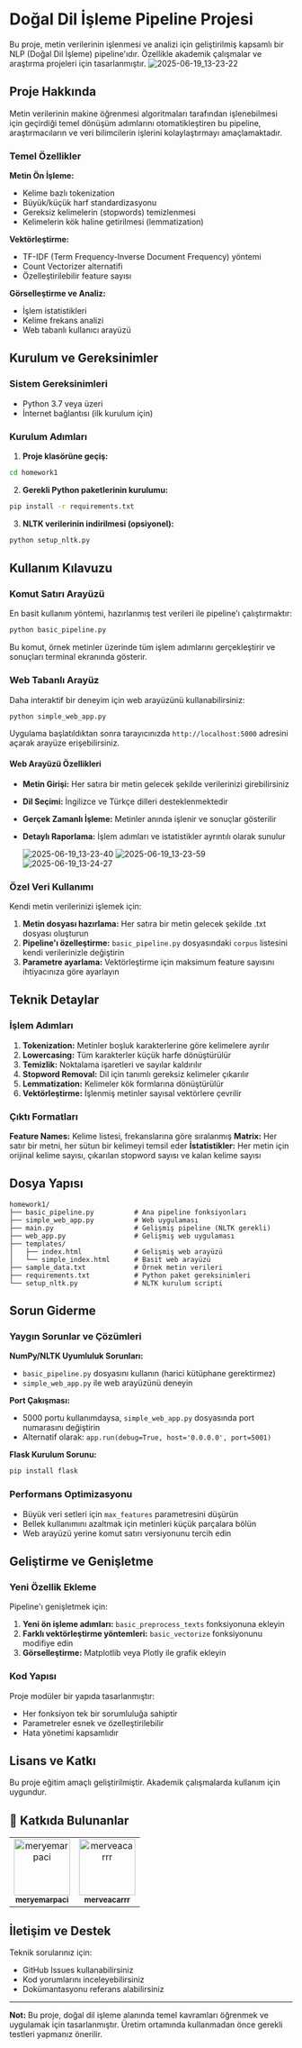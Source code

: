 # Doğal Dil İşleme Pipeline Projesi

Bu proje, metin verilerinin işlenmesi ve analizi için geliştirilmiş kapsamlı bir NLP (Doğal Dil İşleme) pipeline'ıdır. Özellikle akademik çalışmalar ve araştırma projeleri için tasarlanmıştır.
  ![2025-06-19_13-23-22](https://github.com/user-attachments/assets/4eca7a1b-0268-4975-a781-27a62c61711a)

## Proje Hakkında

Metin verilerinin makine öğrenmesi algoritmaları tarafından işlenebilmesi için geçirdiği temel dönüşüm adımlarını otomatikleştiren bu pipeline, araştırmacıların ve veri bilimcilerin işlerini kolaylaştırmayı amaçlamaktadır.

### Temel Özellikler

**Metin Ön İşleme:**
- Kelime bazlı tokenization
- Büyük/küçük harf standardizasyonu
- Gereksiz kelimelerin (stopwords) temizlenmesi
- Kelimelerin kök haline getirilmesi (lemmatization)

**Vektörleştirme:**
- TF-IDF (Term Frequency-Inverse Document Frequency) yöntemi
- Count Vectorizer alternatifi
- Özelleştirilebilir feature sayısı

**Görselleştirme ve Analiz:**
- İşlem istatistikleri
- Kelime frekans analizi
- Web tabanlı kullanıcı arayüzü

## Kurulum ve Gereksinimler

### Sistem Gereksinimleri
- Python 3.7 veya üzeri
- İnternet bağlantısı (ilk kurulum için)

### Kurulum Adımları

1. **Proje klasörüne geçiş:**
```bash
cd homework1
```

2. **Gerekli Python paketlerinin kurulumu:**
```bash
pip install -r requirements.txt
```

3. **NLTK verilerinin indirilmesi (opsiyonel):**
```bash
python setup_nltk.py
```

## Kullanım Kılavuzu

### Komut Satırı Arayüzü

En basit kullanım yöntemi, hazırlanmış test verileri ile pipeline'ı çalıştırmaktır:

```bash
python basic_pipeline.py
```

Bu komut, örnek metinler üzerinde tüm işlem adımlarını gerçekleştirir ve sonuçları terminal ekranında gösterir.

### Web Tabanlı Arayüz

Daha interaktif bir deneyim için web arayüzünü kullanabilirsiniz:

```bash
python simple_web_app.py
```

Uygulama başlatıldıktan sonra tarayıcınızda `http://localhost:5000` adresini açarak arayüze erişebilirsiniz.

#### Web Arayüzü Özellikleri

- **Metin Girişi:** Her satıra bir metin gelecek şekilde verilerinizi girebilirsiniz
- **Dil Seçimi:** İngilizce ve Türkçe dilleri desteklenmektedir
- **Gerçek Zamanlı İşleme:** Metinler anında işlenir ve sonuçlar gösterilir
- **Detaylı Raporlama:** İşlem adımları ve istatistikler ayrıntılı olarak sunulur
  
  ![2025-06-19_13-23-40](https://github.com/user-attachments/assets/f82c9fd6-7f30-4f9c-9988-901e905d8a5f)
  ![2025-06-19_13-23-59](https://github.com/user-attachments/assets/b18a6d3e-0cf8-44e6-9331-39e66ab8c73a)
  ![2025-06-19_13-24-27](https://github.com/user-attachments/assets/cf58b304-c96c-4ba5-a4f8-c4f19bfc5432)


### Özel Veri Kullanımı

Kendi metin verilerinizi işlemek için:

1. **Metin dosyası hazırlama:** Her satıra bir metin gelecek şekilde .txt dosyası oluşturun
2. **Pipeline'ı özelleştirme:** `basic_pipeline.py` dosyasındaki `corpus` listesini kendi verilerinizle değiştirin
3. **Parametre ayarlama:** Vektörleştirme için maksimum feature sayısını ihtiyacınıza göre ayarlayın

## Teknik Detaylar

### İşlem Adımları

1. **Tokenization:** Metinler boşluk karakterlerine göre kelimelere ayrılır
2. **Lowercasing:** Tüm karakterler küçük harfe dönüştürülür
3. **Temizlik:** Noktalama işaretleri ve sayılar kaldırılır
4. **Stopword Removal:** Dil için tanımlı gereksiz kelimeler çıkarılır
5. **Lemmatization:** Kelimeler kök formlarına dönüştürülür
6. **Vektörleştirme:** İşlenmiş metinler sayısal vektörlere çevrilir

### Çıktı Formatları

**Feature Names:** Kelime listesi, frekanslarına göre sıralanmış
**Matrix:** Her satır bir metni, her sütun bir kelimeyi temsil eder
**İstatistikler:** Her metin için orijinal kelime sayısı, çıkarılan stopword sayısı ve kalan kelime sayısı

## Dosya Yapısı

```
homework1/
├── basic_pipeline.py          # Ana pipeline fonksiyonları
├── simple_web_app.py          # Web uygulaması
├── main.py                    # Gelişmiş pipeline (NLTK gerekli)
├── web_app.py                 # Gelişmiş web uygulaması
├── templates/
│   ├── index.html             # Gelişmiş web arayüzü
│   └── simple_index.html      # Basit web arayüzü
├── sample_data.txt            # Örnek metin verileri
├── requirements.txt           # Python paket gereksinimleri
└── setup_nltk.py              # NLTK kurulum scripti
```

## Sorun Giderme

### Yaygın Sorunlar ve Çözümleri

**NumPy/NLTK Uyumluluk Sorunları:**
- `basic_pipeline.py` dosyasını kullanın (harici kütüphane gerektirmez)
- `simple_web_app.py` ile web arayüzünü deneyin

**Port Çakışması:**
- 5000 portu kullanımdaysa, `simple_web_app.py` dosyasında port numarasını değiştirin
- Alternatif olarak: `app.run(debug=True, host='0.0.0.0', port=5001)`

**Flask Kurulum Sorunu:**
```bash
pip install flask
```

### Performans Optimizasyonu

- Büyük veri setleri için `max_features` parametresini düşürün
- Bellek kullanımını azaltmak için metinleri küçük parçalara bölün
- Web arayüzü yerine komut satırı versiyonunu tercih edin

## Geliştirme ve Genişletme

### Yeni Özellik Ekleme

Pipeline'ı genişletmek için:

1. **Yeni ön işleme adımları:** `basic_preprocess_texts` fonksiyonuna ekleyin
2. **Farklı vektörleştirme yöntemleri:** `basic_vectorize` fonksiyonunu modifiye edin
3. **Görselleştirme:** Matplotlib veya Plotly ile grafik ekleyin

### Kod Yapısı

Proje modüler bir yapıda tasarlanmıştır:
- Her fonksiyon tek bir sorumluluğa sahiptir
- Parametreler esnek ve özelleştirilebilir
- Hata yönetimi kapsamlıdır

## Lisans ve Katkı

Bu proje eğitim amaçlı geliştirilmiştir. Akademik çalışmalarda kullanım için uygundur.

## 🙌 Katkıda Bulunanlar

<table>
  <tr>
    <td align="center">
      <a href="https://github.com/meryemarpaci">
        <img src="https://github.com/meryemarpaci.png?size=100" width="100px;" alt="meryemarpaci"/>
        <br /><sub><b>meryemarpaci</b></sub>
      </a><br />
      <sub></sub>
    </td>
    <td align="center">
      <a href="https://github.com/merveacarrr">
        <img src="https://github.com/merveacarrr.png?size=100" width="100px;" alt="merveacarrr"/>
        <br /><sub><b>merveacarrr</b></sub>
      </a><br />
      <sub></sub>
    </td>
  </tr>
</table>



## İletişim ve Destek

Teknik sorularınız için:
- GitHub Issues kullanabilirsiniz
- Kod yorumlarını inceleyebilirsiniz
- Dokümantasyonu referans alabilirsiniz

---

**Not:** Bu proje, doğal dil işleme alanında temel kavramları öğrenmek ve uygulamak için tasarlanmıştır. Üretim ortamında kullanmadan önce gerekli testleri yapmanız önerilir. 
